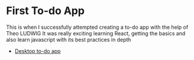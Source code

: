 # First To-do App

This is when I successfully attempted creating a to-do app with the help of Theo LUDWIG
It was really exciting learning React, getting the basics and also learn javascript with its best practices in depth

- [Desktop to-do app](https://xd.com)
